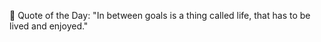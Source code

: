 <!-- start quote -->
💬 Quote of the Day: "In between goals is a thing called life, that has to be lived and enjoyed."
<!-- end quote -->